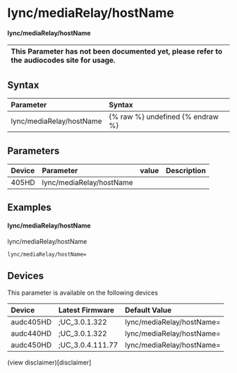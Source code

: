 ﻿---
description: lync/mediaRelay/hostName
search: false
---

# lync/mediaRelay/hostName

#### lync/mediaRelay/hostName


| This Parameter has not been documented yet, please refer to the audiocodes site for usage.  |
| :--- |

## Syntax
| Parameter | Syntax |
| :--- | :--- |
|lync/mediaRelay/hostName | {% raw %} undefined {% endraw %} |

## Parameters
|Device|Parameter|value|Description|
|:---|:---|:---|:---|
| 405HD | lync/mediaRelay/hostName |  |  |

## Examples
#### lync/mediaRelay/hostName

lync/mediaRelay/hostName

```
lync/mediaRelay/hostName=
```

## Devices
This parameter is available on the following devices

| Device | Latest Firmware | Default Value |
|:---|:---|:---|
| audc405HD | ;UC_3.0.1.322 | lync/mediaRelay/hostName= 
| audc440HD | ;UC_3.0.1.322 | lync/mediaRelay/hostName= 
| audc450HD | ;UC_3.0.4.111.77 | lync/mediaRelay/hostName= 

(view disclaimer)[disclaimer]
